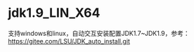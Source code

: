 # jdk1.9_LIN_X64
支持windows和linux，自动交互安装配置JDK1.7~JDK1.9，参考：https://gitee.com/LSU/JDK_auto_install.git
